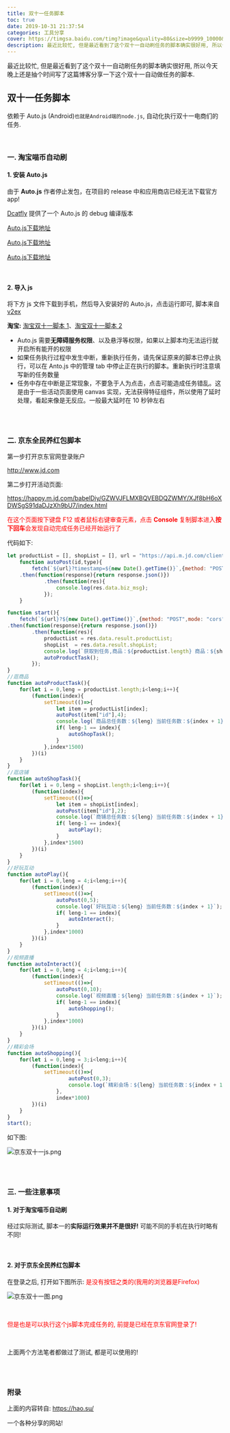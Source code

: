 ```yaml
---
title: 双十一任务脚本
toc: true
date: 2019-10-31 21:37:54
categories: 工具分享
cover: https://timgsa.baidu.com/timg?image&quality=80&size=b9999_10000&sec=1573134308&di=46d510c7ec83d83a46d6277cb387fae4&imgtype=jpg&er=1&src=http%3A%2F%2Fimgsa.baidu.com%2Fexp%2Fw%3D500%2Fsign%3De109b46dcb95d143da76e42343f18296%2F2f738bd4b31c87010225ea88247f9e2f0608ffc9.jpg
description: 最近比较忙, 但是最近看到了这个双十一自动刷任务的脚本确实很好用, 所以今天晚上还是抽个时间写了这篇博客大概讲一下双十一自动做任务的脚本.
---
```


最近比较忙, 但是最近看到了这个双十一自动刷任务的脚本确实很好用, 所以今天晚上还是抽个时间写了这篇博客分享一下这个双十一自动做任务的脚本.



<!--more-->

## 双十一任务脚本

依赖于 Auto.js (Android)`也就是Android端的node.js`, 自动化执行双十一电商们的任务.

<br/>



### 一. 淘宝喵币自动刷

#### 1. 安装 Auto.js

由于 **Auto.js** 作者停止发包，在项目的 release 中和应用商店已经无法下载官方 app!

[Dcatfly](https://github.com/Dcatfly/auto-task-helper) 提供了一个 Auto.js 的 debug 编译版本

[Auto.js下载地址](https://www.lanzous.com/i6z80gf)

[Auto.js下载地址](https://www.lanzous.com/i6z80gf)

[Auto.js下载地址](https://www.lanzous.com/i6z80gf)



<br/>

#### 2. 导入 js

将下方 js 文件下载到手机，然后导入安装好的 Auto.js，点击运行即可, 脚本来自 [v2ex](https://www.v2ex.com/t/612759#reply32)

**淘宝:** [淘宝双十一脚本 1](https://hao.su/11.js)、[淘宝双十一脚本 2](https://raw.githubusercontent.com/Dcatfly/auto-task-helper/master/2019.11.11/taobao.js)

-   Auto.js 需要**无障碍服务权限**、以及悬浮等权限，如果以上脚本均无法运行就开启所有能开的权限
-   如果任务执行过程中发生中断，重新执行任务，请先保证原来的脚本已停止执行，可以在 Anto.js 中的管理 tab 中停止正在执行的脚本。重新执行时注意填写新的任务数量
-   任务中存在中断是正常现象，不要急于人为点击，点击可能造成任务错乱。这是由于一些活动页面使用 canvas 实现，无法获得特征组件，所以使用了延时处理，看起来像是无反应。一般最大延时在 10 秒钟左右



<br/>

<br/>

### 二. 京东全民养红包脚本

第一步打开京东官网登录账户

http://www.jd.com

第二步打开活动页面:

https://happy.m.jd.com/babelDiy/GZWVJFLMXBQVEBDQZWMY/XJf8bH6oXDWSgS91daDJzXh9bU7/index.html

<font color="#ff0000">在这个页面按下键盘 F12 或者鼠标右键审查元素，点击 **Console** 复制脚本进入**按下回车**会发现自动完成任务已经开始运行了</font>

代码如下:

``` javascript
let productList = [], shopList = [], url = "https://api.m.jd.com/client.action";
    function autoPost(id,type){
        fetch(`${url}?timestamp=${new Date().getTime()}`,{method: "POST",mode: "cors",credentials: "include",headers:{"Content-Type": "application/x-www-form-urlencoded"},body:`functionId=raisepacket_collectScore&body={"type":${type},"ext":"${id}","appsign":1,"msgsign":2}&client=wh5`})
    .then(function(response){return response.json()})
            .then(function(res){
                console.log(res.data.biz_msg);
            });
    }

function start(){
    fetch(`${url}?${new Date().getTime()}`,{method: "POST",mode: "cors",credentials: "include",headers:{"Content-Type": "application/x-www-form-urlencoded"},body:"functionId=raisepacket_getShopAndProductList&body=&client=wh5"})
.then(function(response){return response.json()})
        .then(function(res){
            productList = res.data.result.productList;
            shopList  = res.data.result.shopList;
            console.log(`获取到任务,商品：${productList.length} 商品：${shopList.length}`);
            autoProductTask();
        });
}
//逛商品
function autoProductTask(){
    for(let i = 0,leng = productList.length;i<leng;i++){
        (function(index){
            setTimeout(()=>{
                let item = productList[index];
                autoPost(item["id"],4);
                console.log(`商品总任务数：${leng} 当前任务数：${index + 1}`);
                if( leng-1 == index){
                    autoShopTask();
                }
            },index*1500)
        })(i)
    }
}
//逛店铺
function autoShopTask(){
    for(let i = 0,leng = shopList.length;i<leng;i++){
        (function(index){
            setTimeout(()=>{
                let item = shopList[index];
                autoPost(item["id"],2);
                console.log(`商铺总任务数：${leng} 当前任务数：${index + 1}`);
                if( leng-1 == index){
                    autoPlay();
                }
            },index*1500)
        })(i)
    }
}
//好玩互动
function autoPlay(){
    for(let i = 0,leng = 4;i<leng;i++){
        (function(index){
            setTimeout(()=>{
                autoPost(0,5);
                console.log(`好玩互动：${leng} 当前任务数：${index + 1}`);
                if( leng-1 == index){
                    autoInteract();
                }
            },index*1000)
        })(i)
    }
}
//视频直播
function autoInteract(){
    for(let i = 0,leng = 4;i<leng;i++){
        (function(index){
            setTimeout(()=>{
                autoPost(0,10);
                console.log(`视频直播：${leng} 当前任务数：${index + 1}`);
                if( leng-1 == index){
                    autoShopping();
                }
            },index*1000)
        })(i)
    }
}
//精彩会场
function autoShopping(){
    for(let i = 0,leng = 3;i<leng;i++){
        (function(index){
            setTimeout(()=>{
                    autoPost(0,3);
                    console.log(`精彩会场：${leng} 当前任务数：${index + 1}`);
                },
                index*1000)
        })(i)
    }
}
start();
```



如下图:

![京东双十一js.png](https://raw.githubusercontent.com/JasonkayZK/blog_static/master/images/京东双十一js.png)



<br/>

<br/>

### 三. 一些注意事项

#### 1. 对于淘宝喵币自动刷

经过实际测试, 脚本一的**实际运行效果并不是很好!** 可能不同的手机在执行时略有不同!



<br/>

#### 2. 对于京东全民养红包脚本

在登录之后, 打开如下图所示: <font color="#ff0000">是没有按钮之类的(我用的浏览器是Firefox)</font>

![京东双十一图.png](https://raw.githubusercontent.com/JasonkayZK/blog_static/master/images/京东双十一图.png)

<br/>

<font color="#ff0000">但是也是可以执行这个js脚本完成任务的, 前提是已经在京东官网登录了!</font>

<br/>

上面两个方法笔者都做过了测试, 都是可以使用的!



<br/>

<br/>

### 附录

上面的内容转自: https://hao.su/ 

一个各种分享的网站!



